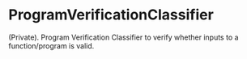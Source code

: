 # ProgramVerificationClassifier
(Private). Program Verification Classifier to verify whether inputs to a function/program is valid.
